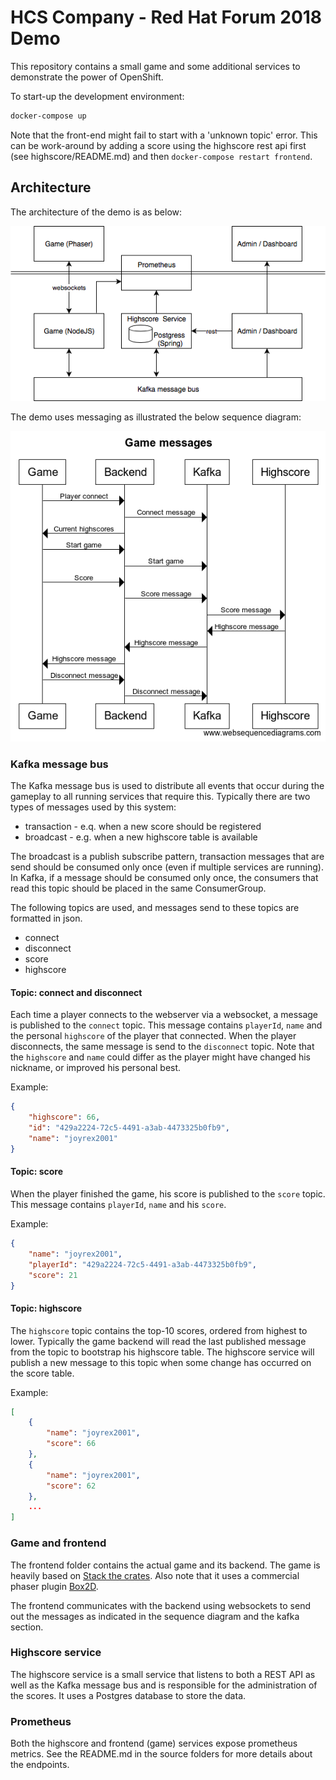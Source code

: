 # HCS Company - Red Hat Forum 2018 Demo

This repository contains a small game and some additional services to demonstrate the power of OpenShift.

To start-up the development environment:

```bash
docker-compose up
```

Note that the front-end might fail to start with a 'unknown topic' error. This can be work-around by adding a score using the highscore rest api first (see highscore/README.md) and then ```docker-compose restart frontend```.

## Architecture

The architecture of the demo is as below:

![Architecture](diagrams/architecture.png)

The demo uses messaging as illustrated the below sequence diagram:

![Architecture](diagrams/sequence.png)

### Kafka message bus

The Kafka message bus is used to distribute all events that occur during the gameplay to all running services that require this. Typically there are two types of messages used by this system:

* transaction - e.q. when a new score should be registered
* broadcast - e.g. when a new highscore table is available

The broadcast is a publish subscribe pattern, transaction messages that are send should be consumed only once (even if multiple services are running). In Kafka, if a message should be consumed only once, the consumers that read this topic should be placed in the same ConsumerGroup.

The following topics are used, and messages send to these topics are formatted in json.

* connect
* disconnect
* score
* highscore

#### Topic: connect and disconnect

Each time a player connects to the webserver via a websocket, a message is
published to the ```connect``` topic. This message contains ```playerId```, ```name``` and the personal ```highscore``` of the player that connected. When the player disconnects, the same message is send to the ```disconnect``` topic. Note that the ```highscore``` and ```name``` could differ as the player might have changed his nickname, or improved his personal best.

Example:
```json
{
    "highscore": 66,
    "id": "429a2224-72c5-4491-a3ab-4473325b0fb9",
    "name": "joyrex2001"
}
```

#### Topic: score

When the player finished the game, his score is published to the ```score``` topic. This message contains ```playerId```, ```name``` and his ```score```.

Example:
```json
{
    "name": "joyrex2001",
    "playerId": "429a2224-72c5-4491-a3ab-4473325b0fb9",
    "score": 21
}
```

#### Topic: highscore

The ```highscore``` topic contains the top-10 scores, ordered from highest to lower. Typically the game backend will read the last published message from the topic to bootstrap his highscore table. The highscore service will publish a new message to this topic when some change has occurred on the score table.

Example:
```json
[
    {
        "name": "joyrex2001",
        "score": 66
    },
    {
        "name": "joyrex2001",
        "score": 62
    },
    ...
]
```

### Game and frontend

The frontend folder contains the actual game and its backend. The game is heavily based on [Stack the crates](https://www.emanueleferonato.com/2017/12/22/play-stack-the-crates-html5-game-my-take-on-tipsy-tower-concept-source-code-available/). Also note that it uses a commercial phaser plugin [Box2D](https://phaser.io/shop/plugins/box2d).

The frontend communicates with the backend using websockets to send out the messages as indicated in the sequence diagram and the kafka section.

### Highscore service

The highscore service is a small service that listens to both a REST API as well as the Kafka message bus and is responsible for the administration of the scores. It uses a Postgres database to store the data.

### Prometheus

Both the highscore and frontend (game) services expose prometheus metrics. See the README.md in the source folders for more details about the endpoints.
